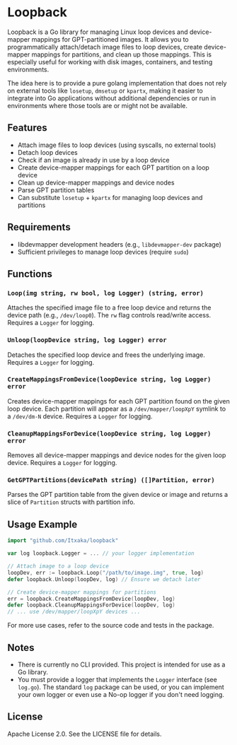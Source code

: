 # Loopback

Loopback is a Go library for managing Linux loop devices and device-mapper mappings for GPT-partitioned images. It allows you to programmatically attach/detach image files to loop devices, create device-mapper mappings for partitions, and clean up those mappings. This is especially useful for working with disk images, containers, and testing environments.

The idea here is to provide a pure golang implementation that does not rely on external tools like `losetup`, `dmsetup` or `kpartx`, making it easier to integrate into Go applications without additional dependencies or run in environments where those tools are or might not be available.

## Features
- Attach image files to loop devices (using syscalls, no external tools)
- Detach loop devices
- Check if an image is already in use by a loop device
- Create device-mapper mappings for each GPT partition on a loop device
- Clean up device-mapper mappings and device nodes
- Parse GPT partition tables
- Can substitute `losetup` + `kpartx` for managing loop devices and partitions

## Requirements
- libdevmapper development headers (e.g., `libdevmapper-dev` package)
- Sufficient privileges to manage loop devices (require `sudo`)

## Functions

### `Loop(img string, rw bool, log Logger) (string, error)`
Attaches the specified image file to a free loop device and returns the device path (e.g., `/dev/loop0`). The `rw` flag controls read/write access. Requires a `Logger` for logging.

### `Unloop(loopDevice string, log Logger) error`
Detaches the specified loop device and frees the underlying image. Requires a `Logger` for logging.

### `CreateMappingsFromDevice(loopDevice string, log Logger) error`
Creates device-mapper mappings for each GPT partition found on the given loop device. Each partition will appear as a `/dev/mapper/loopXpY` symlink to a `/dev/dm-N` device. Requires a `Logger` for logging.

### `CleanupMappingsForDevice(loopDevice string, log Logger) error`
Removes all device-mapper mappings and device nodes for the given loop device. Requires a `Logger` for logging.

### `GetGPTPartitions(devicePath string) ([]Partition, error)`
Parses the GPT partition table from the given device or image and returns a slice of `Partition` structs with partition info.

## Usage Example

```go
import "github.com/Itxaka/loopback"

var log loopback.Logger = ... // your logger implementation

// Attach image to a loop device
loopDev, err := loopback.Loop("/path/to/image.img", true, log)
defer loopback.Unloop(loopDev, log) // Ensure we detach later

// Create device-mapper mappings for partitions
err = loopback.CreateMappingsFromDevice(loopDev, log)
defer loopback.CleanupMappingsForDevice(loopDev, log)
// ... use /dev/mapper/loopXpY devices ...
```

For more use cases, refer to the source code and tests in the package.

## Notes
- There is currently no CLI provided. This project is intended for use as a Go library.
- You must provide a logger that implements the `Logger` interface (see `log.go`). The standard `log` package can be used, or you can implement your own logger or even use a No-op logger if you don't need logging.

## License
Apache License 2.0. See the LICENSE file for details.
